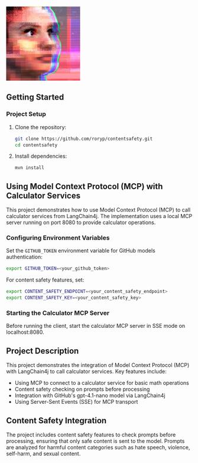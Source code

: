 [![Video Preview](tai.jpg)](tai.mp4)

## Getting Started

### Project Setup

1. Clone the repository:
   ```sh
   git clone https://github.com/roryp/contentsafety.git
   cd contentsafety
   ```

2. Install dependencies:
   ```sh
   mvn install
   ```

## Using Model Context Protocol (MCP) with Calculator Services

This project demonstrates how to use Model Context Protocol (MCP) to call calculator services from LangChain4j. The implementation uses a local MCP server running on port 8080 to provide calculator operations.

### Configuring Environment Variables

Set the `GITHUB_TOKEN` environment variable for GitHub models authentication:
```sh
export GITHUB_TOKEN=<your_github_token>
```

For content safety features, set:
```sh
export CONTENT_SAFETY_ENDPOINT=<your_content_safety_endpoint>
export CONTENT_SAFETY_KEY=<your_content_safety_key>
```

### Starting the Calculator MCP Server

Before running the client, start the calculator MCP server in SSE mode on localhost:8080.

## Project Description

This project demonstrates the integration of Model Context Protocol (MCP) with LangChain4j to call calculator services. Key features include:

- Using MCP to connect to a calculator service for basic math operations
- Content safety checking on prompts before processing
- Integration with GitHub's gpt-4.1-nano model via LangChain4j
- Using Server-Sent Events (SSE) for MCP transport

## Content Safety Integration

The project includes content safety features to check prompts before processing, ensuring that only safe content is sent to the model. Prompts are analyzed for harmful content categories such as hate speech, violence, self-harm, and sexual content.
